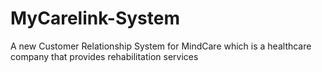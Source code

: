 # MyCarelink-System
A new Customer Relationship System for MindCare which is a healthcare company that provides rehabilitation services
